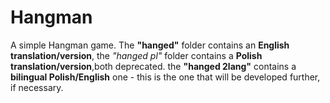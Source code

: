 # Hangman

A simple Hangman game. The **"hanged"** folder contains an **English translation/version**, the *"hanged pl"* folder contains a **Polish translation/version**,both deprecated. the **"hanged 2lang"** contains a **bilingual Polish/English** one - this is the one that will be developed further, if necessary. 
